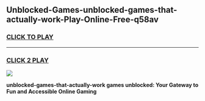 
## Unblocked-Games-unblocked-games-that-actually-work-Play-Online-Free-q58av
<h3>
<a href="https://premium76.site?title=unblocked-games-that-actually-work&ref=26A">CLICK TO PLAY</a></h3>
<hr>

<h3>
<a href="https://premium76.site?title=unblocked-games-that-actually-work&ref=26A">CLICK 2 PLAY</a>
  
</h3>

<a href="https://premium76.site?title=unblocked-games-that-actually-work&ref=26A"><img src="https://clearcache.store/games.png"></a>


**unblocked-games-that-actually-work games unblocked: Your Gateway to Fun and Accessible Online Gaming**
